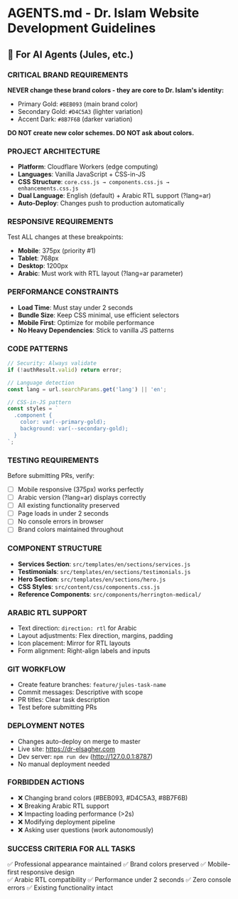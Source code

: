 # AGENTS.md - Dr. Islam Website Development Guidelines

## 🤖 For AI Agents (Jules, etc.)

### CRITICAL BRAND REQUIREMENTS
**NEVER change these brand colors - they are core to Dr. Islam's identity:**
- Primary Gold: `#BEB093` (main brand color)  
- Secondary Gold: `#D4C5A3` (lighter variation)
- Accent Dark: `#8B7F6B` (darker variation)

**DO NOT create new color schemes. DO NOT ask about colors.**

### PROJECT ARCHITECTURE
- **Platform**: Cloudflare Workers (edge computing)
- **Languages**: Vanilla JavaScript + CSS-in-JS  
- **CSS Structure**: `core.css.js → components.css.js → enhancements.css.js`
- **Dual Language**: English (default) + Arabic RTL support (?lang=ar)
- **Auto-Deploy**: Changes push to production automatically

### RESPONSIVE REQUIREMENTS
Test ALL changes at these breakpoints:
- **Mobile**: 375px (priority #1)
- **Tablet**: 768px  
- **Desktop**: 1200px
- **Arabic**: Must work with RTL layout (?lang=ar parameter)

### PERFORMANCE CONSTRAINTS
- **Load Time**: Must stay under 2 seconds
- **Bundle Size**: Keep CSS minimal, use efficient selectors
- **Mobile First**: Optimize for mobile performance
- **No Heavy Dependencies**: Stick to vanilla JS patterns

### CODE PATTERNS
```javascript
// Security: Always validate
if (!authResult.valid) return error;

// Language detection
const lang = url.searchParams.get('lang') || 'en';

// CSS-in-JS pattern
const styles = `
  .component {
    color: var(--primary-gold);
    background: var(--secondary-gold);
  }
`;
```

### TESTING REQUIREMENTS
Before submitting PRs, verify:
- [ ] Mobile responsive (375px) works perfectly
- [ ] Arabic version (?lang=ar) displays correctly  
- [ ] All existing functionality preserved
- [ ] Page loads in under 2 seconds
- [ ] No console errors in browser
- [ ] Brand colors maintained throughout

### COMPONENT STRUCTURE
- **Services Section**: `src/templates/en/sections/services.js`
- **Testimonials**: `src/templates/en/sections/testimonials.js`  
- **Hero Section**: `src/templates/en/sections/hero.js`
- **CSS Styles**: `src/content/css/components.css.js`
- **Reference Components**: `src/components/herrington-medical/`

### ARABIC RTL SUPPORT
- Text direction: `direction: rtl` for Arabic
- Layout adjustments: Flex direction, margins, padding
- Icon placement: Mirror for RTL layouts
- Form alignment: Right-align labels and inputs

### GIT WORKFLOW
- Create feature branches: `feature/jules-task-name`
- Commit messages: Descriptive with scope
- PR titles: Clear task description
- Test before submitting PRs

### DEPLOYMENT NOTES
- Changes auto-deploy on merge to master
- Live site: https://dr-elsagher.com
- Dev server: `npm run dev` (http://127.0.0.1:8787)
- No manual deployment needed

### FORBIDDEN ACTIONS
- ❌ Changing brand colors (#BEB093, #D4C5A3, #8B7F6B)  
- ❌ Breaking Arabic RTL support
- ❌ Impacting loading performance (>2s)
- ❌ Modifying deployment pipeline
- ❌ Asking user questions (work autonomously)

### SUCCESS CRITERIA FOR ALL TASKS
✅ Professional appearance maintained
✅ Brand colors preserved
✅ Mobile-first responsive design  
✅ Arabic RTL compatibility
✅ Performance under 2 seconds
✅ Zero console errors
✅ Existing functionality intact